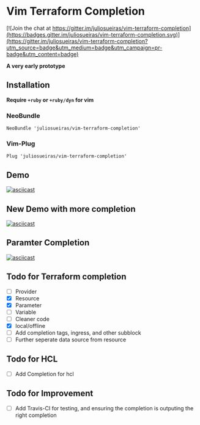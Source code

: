 # Vim Terraform Completion

[![Join the chat at https://gitter.im/juliosueiras/vim-terraform-completion](https://badges.gitter.im/juliosueiras/vim-terraform-completion.svg)](https://gitter.im/juliosueiras/vim-terraform-completion?utm_source=badge&utm_medium=badge&utm_campaign=pr-badge&utm_content=badge)

**A very early prototype**

## Installation

**Require `+ruby` or `+ruby/dyn` for vim**

### NeoBundle
`NeoBundle 'juliosueiras/vim-terraform-completion'`

### Vim-Plug
`Plug 'juliosueiras/vim-terraform-completion'`

## Demo

[![asciicast](https://asciinema.org/a/118064.png)](https://asciinema.org/a/118064)

## New Demo with more completion

[![asciicast](https://asciinema.org/a/118207.png)](https://asciinema.org/a/118207)

## Paramter Completion

[![asciicast](https://asciinema.org/a/118243.png)](https://asciinema.org/a/118243)

## Todo for Terraform completion
- [ ] Provider
- [x] Resource
- [x] Parameter
- [ ] Variable
- [ ] Cleaner code
- [x] local/offline
- [ ] Add completion tags, ingress, and other subblock
- [ ] Further seperate data source from resource

## Todo for HCL
- [ ] Add Completion for hcl
## Todo for Improvement
- [ ] Add Travis-CI for testing, and ensuring the completion is outputing the right completion
